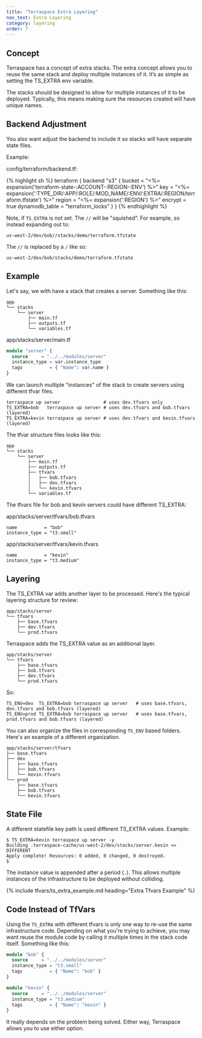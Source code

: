 ```yaml
---
title: "Terraspace Extra Layering"
nav_text: Extra Layering
category: layering
order: 7
---
```


## Concept

Terraspace has a concept of extra stacks. The extra concept allows you to reuse the same stack and deploy multiple instances of it. It’s as simple as setting the TS_EXTRA env variable.

The stacks should be designed to allow for multiple instances of it to be deployed. Typically, this means making sure the resources created will have unique names.

## Backend Adjustment

You also want adjust the backend to include it so stacks will have separate state files.

Example:

config/terraform/backend.tf:

{% highlight sh %}
terraform {
  backend "s3" {
    bucket = "<%= expansion('terraform-state-:ACCOUNT-:REGION-:ENV') %>"
    key = "<%= expansion(':TYPE_DIR/:APP/:ROLE/:MOD_NAME/:ENV/:EXTRA/:REGION/terraform.tfstate') %>"
    region = "<%= expansion(':REGION') %>"
    encrypt = true
    dynamodb_table = "terraform_locks"
  }
}
{% endhighlight %}

Note, if `TS_EXTRA` is not set. The `//` will be "squished". For example, so instead expanding out to:

    us-west-2/dev/bob//stacks/demo/terraform.tfstate

The `//` is replaced by a `/` like so:

    us-west-2/dev/bob/stacks/demo/terraform.tfstate

## Example

Let's say, we with have a stack that creates a server. Something like this:

    app
    └── stacks
        └── server
            ├── main.tf
            ├── outputs.tf
            └── variables.tf

app/stacks/server/main.tf

```terraform
module "server" {
  source     = "../../modules/server"
  instance_type = var.instance_type
  tags          = { "Name": var.name }
}
```

We can launch multiple "instances" of the stack to create servers using different tfvar files.

    terraspace up server                # uses dev.tfvars only
    TS_EXTRA=bob   terraspace up server # uses dev.tfvars and bob.tfvars (layered)
    TS_EXTRA=kevin terraspace up server # uses dev.tfvars and kevin.tfvars (layered)

The tfvar structure files looks like this:

    app
    └── stacks
        └── server
            ├── main.tf
            ├── outputs.tf
            ├── tfvars
            │   ├── bob.tfvars
            │   ├── dev.tfvars
            │   └── kevin.tfvars
            └── variables.tf

The tfvars file for bob and kevin servers could have different TS_EXTRA:

app/stacks/server/tfvars/bob.tfvars

    name          = "bob"
    instance_type = "t3.small"

app/stacks/server/tfvars/kevin.tfvars

    name          = "kevin"
    instance_type = "t3.medium"

## Layering

The TS_EXTRA var adds another layer to be processed. Here's the typical layering structure for review:

    app/stacks/server
    └── tfvars
        ├── base.tfvars
        ├── dev.tfvars
        └── prod.tfvars

Terraspace adds the TS_EXTRA value as an additional layer.

    app/stacks/server
    └── tfvars
        ├── base.tfvars
        ├── bob.tfvars
        ├── dev.tfvars
        └── prod.tfvars

So:

    TS_ENV=dev  TS_EXTRA=bob terraspace up server   # uses base.tfvars, dev.tfvars and bob.tfvars (layered)
    TS_ENV=prod TS_EXTRA=bob terraspace up server   # uses base.tfvars, prod.tfvars and bob.tfvars (layered)

You can also organize the files in corresponding `TS_ENV` based folders. Here's an example of a different organization.

    app/stacks/server/tfvars
    ├── base.tfvars
    ├── dev
    │   ├── base.tfvars
    │   ├── bob.tfvars
    │   └── kevin.tfvars
    └── prod
        ├── base.tfvars
        ├── bob.tfvars
        └── kevin.tfvars

## State File

A different statefile key path is used different TS_EXTRA values. Example:

    $ TS_EXTRA=kevin terraspace up server -y
    Building .terraspace-cache/us-west-2/dev/stacks/server.kevin <= DIFFERENT
    Apply complete! Resources: 0 added, 0 changed, 0 destroyed.
    $

The instance value is appended after a period (`.`). This allows multiple instances of the infrastructure to be deployed without colliding.

{% include tfvars/ts_extra_example.md heading="Extra Tfvars Example" %}

## Code Instead of TfVars

Using the `TS_EXTRA` with different tfvars is only one way to re-use the same infrastructure code. Depending on what you're trying to achieve, you may want reuse the module code by calling it multiple times in the stack code itself. Something like this:

```terraform
module "bob" {
  source     = "../../modules/server"
  instance_type = "t3.small"
  tags          = { "Name": "bob" }
}

module "kevin" {
  source     = "../../modules/server"
  instance_type = "t3.medium"
  tags          = { "Name": "kevin" }
}
```

It really depends on the problem being solved. Either way, Terraspace allows you to use either option.
